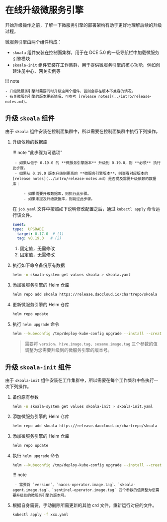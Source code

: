 # 在线升级微服务引擎

开始升级操作之前，了解一下微服务引擎的部署架构有助于更好地理解后续的升级过程。

微服务引擎由两个组件构成：

- `skoala` 组件安装在控制面集群，用于在 DCE 5.0 的一级导航栏中加载微服务引擎模块
- `skoala-init` 组件安装在工作集群，用于提供微服务引擎的核心功能，例如创建注册中心、网关实例等

!!! note

    - 升级微服务引擎时需要同时升级这两个组件，否则会存在版本不兼容的情况。
    - 有关微服务引擎的版本更新情况，可参考 [release notes](../intro/release-notes.md)。

## 升级 `skoala` 组件

由于 `skoala` 组件安装在控制面集群中，所以需要在控制面集群中执行下列操作。

1. 升级依赖的数据库

    !!! note “此步骤为可选项”

        - 如果从低于 0.19.0 的 **微服务引擎版本** 升级到 0.19.0，则 **必须** 执行此步骤。
        - 如果从 0.19.0 版本升级到更高的 **微服务引擎版本**，则查看对应版本的 [release notes](../intro/release-notes.md) 是否提及需要升级依赖的数据库：
            
            - 如果需要升级数据库，则执行此步骤。
            - 如果未提及升级数据库，则跳过此步骤。

    在 `job.yaml` 文件中按照如下说明修改配置之后，通过 `kubectl apply` 命令运行该文件。

    ```yaml
    sweet:
    type:  UPGRADE
      target: 0.17.0  # (1) 
      tag: v0.19.0   # (2) 
    ```

    1. 固定值，无需修改
    2. 固定值，无需修改

2. 执行如下命令备份原有数据

    ```bash
    helm -n skoala-system get values skoala > skoala.yaml
    ```

3. 添加微服务引擎的 Helm 仓库

    ```bash
    helm repo add skoala https://release.daocloud.io/chartrepo/skoala
    ```

4. 更新微服务引擎的 Helm 仓库

    ```bash
    helm repo update
    ```

5. 执行 `helm upgrade` 命令

    ```bash
    helm --kubeconfig /tmp/deploy-kube-config upgrade --install --create-namespace -n skoala-system skoala skoala/skoala --version=0.19.2 --set hive.image.tag=v0.19.2 --set sesame.image.tag=v0.19.2 -f skoala.yaml
    ```

    > 需要将 `version`、`hive.image.tag`、`sesame.image.tag` 三个参数的值调整为您需要升级到的微服务引擎的版本号。

## 升级 `skoala-init` 组件

由于 `skoala-init` 组件安装在工作集群中，所以需要在每个工作集群中各执行一次下列操作。
<!--如果需要升级，会在release notes中强调-->

1. 备份原有参数

    ```bash
    helm -n skoala-system get values skoala-init > skoala-init.yaml
    ```

2. 添加微服务引擎的 Helm 仓库

    ```bash
    helm repo add skoala https://release.daocloud.io/chartrepo/skoala
    ```

3. 添加微服务引擎的 Helm 仓库

    ```bash
    helm repo update
    ```

4. 执行 `helm upgrade` 命令

    ```bash
    helm --kubeconfig /tmp/deploy-kube-config upgrade --install --create-namespace -n skoala-system skoala-init skoala/skoala-init --version=0.19.2 --set nacos-operator.image.tag=v0.19.2 --set skoala-agent.image.tag=v0.19.2 --set sentinel-operator.image.tag=v0.19.2 -f skoala-init.yaml
    ```
  
    !!! note

        - 需要将 `version`、`nacos-operator.image.tag`、`skoala-agent.image.tag`、`sentinel-operator.image.tag` 四个参数的值调整为您需要升级到的微服务引擎的版本号。

5. 根据自身需要，手动删除所需更新的其他 crd 文件，重新运行对应的文件。

    ```bash
    kubectl apply -f xxx.yaml
    ```
